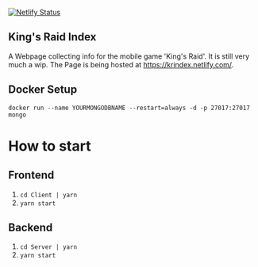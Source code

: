 [![Netlify Status](https://api.netlify.com/api/v1/badges/e43fa059-54e1-45ba-b0f8-def2bab99950/deploy-status)](https://app.netlify.com/sites/krindex/deploys)

## King's Raid Index

A Webpage collecting info for the mobile game 'King's Raid'. It is still very much a wip. The Page is being hosted at https://krindex.netlify.com/.

## Docker Setup

`docker run --name YOURMONGODBNAME --restart=always -d -p 27017:27017 mongo`

# How to start

## Frontend

1. `cd Client | yarn`
2. `yarn start`

## Backend

1. `cd Server | yarn`
2. `yarn start`
